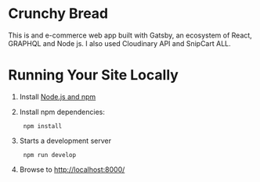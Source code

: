 # Crunchy Bread


This is and e-commerce web app built with Gatsby, an ecosystem of React, GRAPHQL and Node js.
I also used Cloudinary API and SnipCart ALL.



# Running Your Site Locally

1. Install [Node.js and npm](https://nodejs.org/en/)

1. Install npm dependencies:

        npm install

1. Starts a development server

        npm run develop

1. Browse to [http://localhost:8000/](http://localhost:8000/)
